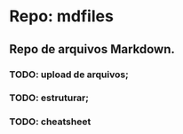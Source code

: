 # Repo: mdfiles

## Repo de arquivos Markdown.
### TODO: upload de arquivos;
### TODO: estruturar;
### TODO: cheatsheet

